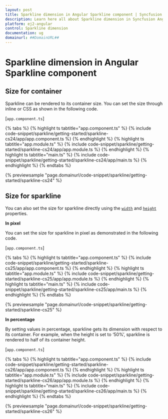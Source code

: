 ```yaml
---
layout: post
title: Sparkline dimension in Angular Sparkline component | Syncfusion
description: Learn here all about Sparkline dimension in Syncfusion Angular Sparkline component of Syncfusion Essential JS 2 and more.
platform: ej2-angular
control: Sparkline dimension 
documentation: ug
domainurl: ##DomainURL##
---
```


# Sparkline dimension in Angular Sparkline component

## Size for container

Sparkline can be rendered to its container size. You can set the size through inline or CSS as shown in the following code.

[`app.component.ts`]

{% tabs %}
{% highlight ts tabtitle="app.component.ts" %}
{% include code-snippet/sparkline/getting-started/sparkline-cs24/app/app.component.ts %}
{% endhighlight %}
{% highlight ts tabtitle="app.module.ts" %}
{% include code-snippet/sparkline/getting-started/sparkline-cs24/app/app.module.ts %}
{% endhighlight %}
{% highlight ts tabtitle="main.ts" %}
{% include code-snippet/sparkline/getting-started/sparkline-cs24/app/main.ts %}
{% endhighlight %}
{% endtabs %}
  
{% previewsample "page.domainurl/code-snippet/sparkline/getting-started/sparkline-cs24" %}

<!-- markdownlint-disable MD036 -->

## Size for sparkline

<!-- markdownlint-disable MD036 -->

You can also set the size for sparkline directly using the [`width`](https://ej2.syncfusion.com/angular/documentation/api/sparkline/#width-string) and [`height`](https://ej2.syncfusion.com/angular/documentation/api/sparkline/#height-string) properties.

**In pixel**

You can set the size for sparkline in pixel as demonstrated in the following code.

[`app.component.ts`]

{% tabs %}
{% highlight ts tabtitle="app.component.ts" %}
{% include code-snippet/sparkline/getting-started/sparkline-cs25/app/app.component.ts %}
{% endhighlight %}
{% highlight ts tabtitle="app.module.ts" %}
{% include code-snippet/sparkline/getting-started/sparkline-cs25/app/app.module.ts %}
{% endhighlight %}
{% highlight ts tabtitle="main.ts" %}
{% include code-snippet/sparkline/getting-started/sparkline-cs25/app/main.ts %}
{% endhighlight %}
{% endtabs %}
  
{% previewsample "page.domainurl/code-snippet/sparkline/getting-started/sparkline-cs25" %}

**In percentage**

By setting values in percentage, sparkline gets its dimension with respect to its container. For example, when the height is set to ‘50%’, sparkline is rendered to half of its container height.

[`app.component.ts`]

{% tabs %}
{% highlight ts tabtitle="app.component.ts" %}
{% include code-snippet/sparkline/getting-started/sparkline-cs26/app/app.component.ts %}
{% endhighlight %}
{% highlight ts tabtitle="app.module.ts" %}
{% include code-snippet/sparkline/getting-started/sparkline-cs26/app/app.module.ts %}
{% endhighlight %}
{% highlight ts tabtitle="main.ts" %}
{% include code-snippet/sparkline/getting-started/sparkline-cs26/app/main.ts %}
{% endhighlight %}
{% endtabs %}
  
{% previewsample "page.domainurl/code-snippet/sparkline/getting-started/sparkline-cs26" %}
